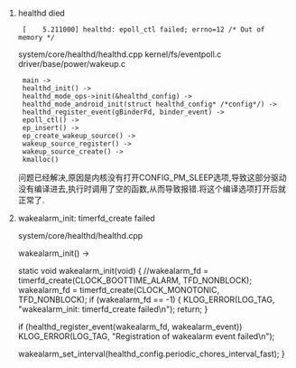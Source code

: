 1. healthd died

        [    5.211000] healthd: epoll_ctl failed; errno=12 /* Out of memory */

    system/core/healthd/healthd.cpp
    kernel/fs/eventpoll.c
    driver/base/power/wakeup.c

        main -> 
        healthd_init() -> 
        healthd_mode_ops->init(&healthd_config) -> 
        healthd_mode_android_init(struct healthd_config* /*config*/) -> 
        healthd_register_event(gBinderFd, binder_event) -> 
        epoll_ctl() ->
        ep_insert() ->
        ep_create_wakeup_source() ->
        wakeup_source_register() ->
        wakeup_source_create() ->
        kmalloc()

    问题已经解决,原因是内核没有打开CONFIG_PM_SLEEP选项,导致这部分驱动没有编译进去,执行时调用了空的函数,从而导致报错.将这个编译选项打开后就正常了.



2. wakealarm_init: timerfd_create failed

    system/core/healthd/healthd.cpp

    wakealarm_init() ->

    static void wakealarm_init(void) {
    //wakealarm_fd = timerfd_create(CLOCK_BOOTTIME_ALARM, TFD_NONBLOCK);
    wakealarm_fd = timerfd_create(CLOCK_MONOTONIC, TFD_NONBLOCK);
    if (wakealarm_fd == -1) {
        KLOG_ERROR(LOG_TAG, "wakealarm_init: timerfd_create failed\n");
        return;
    }

    if (healthd_register_event(wakealarm_fd, wakealarm_event))
        KLOG_ERROR(LOG_TAG,
                   "Registration of wakealarm event failed\n");

    wakealarm_set_interval(healthd_config.periodic_chores_interval_fast);
    }
